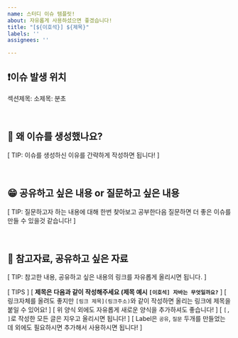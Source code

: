 ```yaml
---
name: 스터디 이슈 템플릿!
about: 자유롭게 사용하셨으면 좋겠습니다!
title: "[${이호석}] ${제목}"
labels: ''
assignees: ''

---
```


## ❗️이슈 발생 위치
섹션제목: 소제목: ~~분~~초

<br>

## 🤔 왜 이슈를 생성했나요?
[ TIP: 이슈를 생성하신 이유를 간략하게 작성하면 됩니다! ]


<br>

## 😁 공유하고 싶은 내용 or 질문하고 싶은 내용
[ TIP: 질문하고자 하는 내용에 대해 한번 찾아보고 공부한다음 질문하면 더 좋은 이슈를 만들 수 있을것 같습니다! ]


<br>

## 📌 참고자료, 공유하고 싶은 자료
[ TIP: 참고한 내용, 공유하고 싶은 내용의 링크를 자유롭게 올리시면 됩니다. ]


[ TIPS ]
[ **제목은 다음과 같이 작성해주세요 (제목 예시 `[이호석] 자바는 무엇일까요?`** ]
[ 링크자체를 올려도 좋지만 `[링크 제목](링크주소)`와 같이 작성하면 올리는 링크에 제목을 붙일 수 있어요! ]
[ 위 양식 외에도 자유롭게 새로운 양식을 추가하셔도 좋습니다! ]
[ `[, ]`로 작성한 모든 글은 지우고 올리시면 됩니다! ]
[ Label은 `공유`, `질문` 두개를 만들었는데 외에도 필요하시면 추가해서 사용하시면 됩니다! ]

